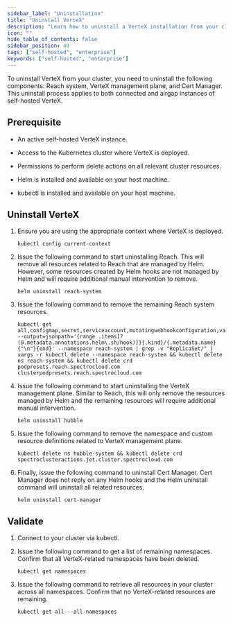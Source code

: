 ```yaml
---
sidebar_label: "Uninstallation"
title: "Uninstall VerteX"
description: "Learn how to uninstall a VerteX installation from your cluster using Helm charts."
icon: ""
hide_table_of_contents: false
sidebar_position: 40
tags: ["self-hosted", "enterprise"]
keywords: ["self-hosted", "enterprise"]
---
```


To uninstall VerteX from your cluster, you need to uninstall the following components: Reach system, VerteX management
plane, and Cert Manager. This uninstall process applies to both connected and airgap instances of self-hosted VerteX.

## Prerequisite

- An active self-hosted VerteX instance.

- Access to the Kubernetes cluster where VerteX is deployed.

- Permissions to perform delete actions on all relevant cluster resources.

- Helm is installed and available on your host machine.

- kubectl is installed and available on your host machine.

## Uninstall VerteX

1. Ensure you are using the appropriate context where VerteX is deployed.

   ```shell
   kubectl config current-context
   ```

2. Issue the following command to start uninstalling Reach. This will remove all resources related to Reach that are
   managed by Helm. However, some resources created by Helm hooks are not managed by Helm and will require additional
   manual intervention to remove.

   ```shell
   helm uninstall reach-system
   ```

3. Issue the following command to remove the remaining Reach system resources.

   ```shell
   kubectl get all,configmap,secret,serviceaccount,mutatingwebhookconfiguration,validatingwebhookconfiguration,clusterpodpreset --output=jsonpath='{range .items[?(@.metadata.annotations.helm\.sh/hook)]}{.kind}/{.metadata.name}{"\n"}{end}' --namespace reach-system | grep -v "ReplicaSet/" | xargs -r kubectl delete --namespace reach-system && kubectl delete ns reach-system && kubectl delete crd podpresets.reach.spectrocloud.com clusterpodpresets.reach.spectrocloud.com
   ```

4. Issue the following command to start uninstalling the VerteX management plane. Similar to Reach, this will only
   remove the resources managed by Helm and the remaining resources will require additional manual intervention.

   ```shell
   helm uninstall hubble
   ```

5. Issue the following command to remove the namespace and custom resource definitions related to VerteX management
   plane.

   ```shell
   kubectl delete ns hubble-system && kubectl delete crd spectroclusteractions.jet.cluster.spectrocloud.com
   ```

6. Finally, issue the following command to uninstall Cert Manager. Cert Manager does not reply on any Helm hooks and the
   Helm uninstall command will uninstall all related resources.

   ```shell
   helm uninstall cert-manager
   ```

## Validate

1. Connect to your cluster via kubectl.

2. Issue the following command to get a list of remaining namespaces. Confirm that all VerteX-related namespaces have
   been deleted.

   ```shell
   kubectl get namespaces
   ```

3. Issue the following command to retrieve all resources in your cluster across all namespaces. Confirm that no
   VerteX-related resources are remaining.

   ```shell
   kubectl get all --all-namespaces
   ```
